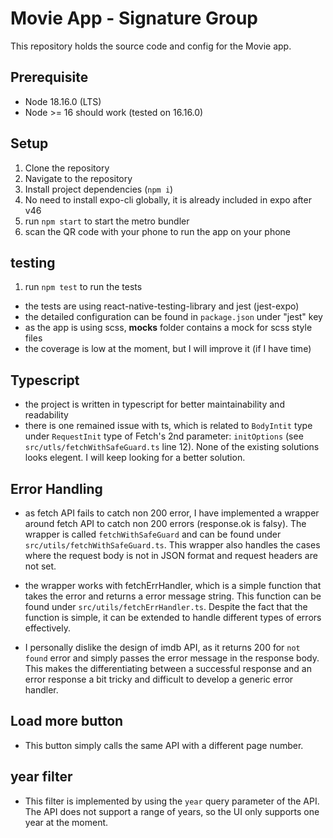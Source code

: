 # Movie App - Signature Group

This repository holds the source code and config for the Movie app.

## Prerequisite

- Node 18.16.0 (LTS)
- Node >= 16 should work (tested on 16.16.0)

## Setup

1. Clone the repository
2. Navigate to the repository
3. Install project dependencies (`npm i`)
4. No need to install expo-cli globally, it is already included in expo after v46
5. run `npm start` to start the metro bundler
6. scan the QR code with your phone to run the app on your phone

## testing

1. run `npm test` to run the tests

- the tests are using react-native-testing-library and jest (jest-expo)
- the detailed configuration can be found in `package.json` under "jest" key
- as the app is using scss, **mocks** folder contains a mock for scss style files
- the coverage is low at the moment, but I will improve it (if I have time)

## Typescript

- the project is written in typescript for better maintainability and readability
- there is one remained issue with ts, which is related to `BodyIntit` type under `RequestInit` type of Fetch's 2nd parameter: `initOptions` (see `src/utls/fetchWithSafeGuard.ts` line 12). None of the existing solutions looks elegent. I will keep looking for a better solution.

## Error Handling

- as fetch API fails to catch non 200 error, I have implemented a wrapper around fetch API to catch non 200 errors (response.ok is falsy). The wrapper is called `fetchWithSafeGuard` and can be found under `src/utils/fetchWithSafeGuard.ts`. This wrapper also handles the cases where the request body is not in JSON format and request headers are not set.

- the wrapper works with fetchErrHandler, which is a simple function that takes the error and returns a error message string. This function can be found under `src/utils/fetchErrHandler.ts`. Despite the fact that the function is simple, it can be extended to handle different types of errors effectively.

- I personally dislike the design of imdb API, as it returns 200 for `not found` error and simply passes the error message in the response body. This makes the differentiating between a successful response and an error response a bit tricky and difficult to develop a generic error handler.

## Load more button

- This button simply calls the same API with a different page number.

## year filter

- This filter is implemented by using the `year` query parameter of the API. The API does not support a range of years, so the UI only supports one year at the moment.
